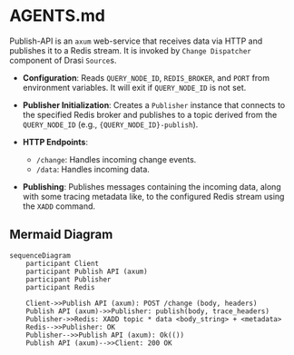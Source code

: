 # AGENTS.md

Publish-API is an `axum` web-service that receives data via HTTP and publishes it to a Redis stream. It is invoked by `Change Dispatcher` component of Drasi `Source`s.

-   **Configuration**: Reads `QUERY_NODE_ID`, `REDIS_BROKER`, and `PORT` from environment variables. It will exit if `QUERY_NODE_ID` is not set.

-   **Publisher Initialization**: Creates a `Publisher` instance that connects to the specified Redis broker and publishes to a topic derived from the `QUERY_NODE_ID` (e.g., `{QUERY_NODE_ID}-publish`).

-   **HTTP Endpoints**: 
    -   `/change`: Handles incoming change events.
    -   `/data`: Handles incoming data.

-   **Publishing**: Publishes messages containing the incoming data, along with some tracing metadata like, to the configured Redis stream using the `XADD` command.

## Mermaid Diagram

```mermaid
sequenceDiagram
    participant Client
    participant Publish API (axum)
    participant Publisher
    participant Redis

    Client->>Publish API (axum): POST /change (body, headers)
    Publish API (axum)->>Publisher: publish(body, trace_headers)
    Publisher->>Redis: XADD topic * data <body_string> + <metadata>
    Redis-->>Publisher: OK
    Publisher-->>Publish API (axum): Ok(())
    Publish API (axum)-->>Client: 200 OK
```
